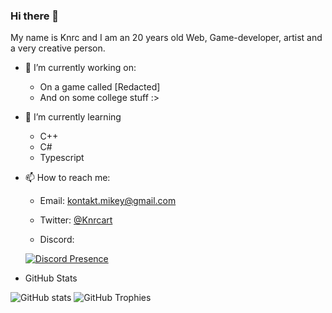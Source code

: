### Hi there 👋

My name is Knrc and I am an 20 years old Web, Game-developer, artist and a very creative person.

- 🔭 I’m currently working on:
  * On a game called [Redacted]
  * And on some college stuff :>

- 🌱 I’m currently learning
  * C++
  * C#
  * Typescript

- 📫 How to reach me:

  * Email: kontakt.mikey@gmail.com
  
  * Twitter: [@Knrcart](https://twitter.com/knrcart)
  
  * Discord: 
  
  [![Discord Presence](https://lanyard-profile-readme.vercel.app/api/169525054122491905)](https://discord.com/users/169525054122491905)

  
 <!-- [![Discord Presence](https://lanyard-profile-readme.vercel.app/api/169525054122491905)](https://discord.com/users/169525054122491905)-->
  
  
 - GitHub Stats
 
  ![GitHub stats](https://github-readme-stats.vercel.app/api?username=Knrcs&theme=merko&count_private=true&hide_border=true&line_height=25)
  ![GitHub Trophies](https://github-profile-trophy.vercel.app/?username=Knrcs&theme=onestar)
  <!--![Top Langs](https://github-readme-stats.vercel.app/api/top-langs/?username=Knrcs&layout=compact&langs_count=)-->



<!--
**Knrcs/Knrcs** is a ✨ _special_ ✨ repository because its `README.md` (this file) appears on your GitHub profile.

Here are some ideas to get you started:

- 🔭 I’m currently working on ...
- 🌱 I’m currently learning ...
- 👯 I’m looking to collaborate on ...
- 🤔 I’m looking for help with ...
- 💬 Ask me about ...
- 📫 How to reach me: ...
- 😄 Pronouns: ...
- ⚡ Fun fact: ...
-->
